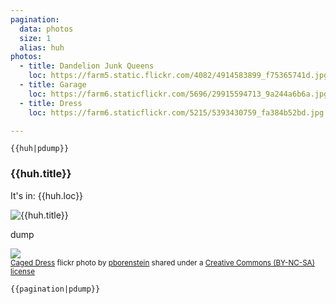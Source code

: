 ```yaml
---
pagination:
  data: photos
  size: 1
  alias: huh
photos:
  - title: Dandelion Junk Queens
    loc: https://farm5.static.flickr.com/4082/4914583899_f75365741d.jpg
  - title: Garage
    loc: https://farm6.staticflickr.com/5696/29915594713_9a244a6b6a.jpg
  - title: Dress
    loc: https://farm6.staticflickr.com/5215/5393430759_fa384b52bd.jpg

---
```


```
{{huh|pdump}}
```

### {{huh.title}}
It's in: {{huh.loc}}


![{{huh.title}}]({{huh.loc}})

dump

<a title="Caged Dress" href="https://flickr.com/photos/twohorses/5393430759"><img src="https://farm6.static.flickr.com/5215/5393430759_fa384b52bd.jpg" /></a><br /><small><a title="Caged Dress" href="https://flickr.com/photos/twohorses/5393430759">Caged Dress</a> flickr photo by <a href="https://flickr.com/people/twohorses">pborenstein</a> shared under a <a href="https://creativecommons.org/licenses/by-nc-sa/2.0/">Creative Commons (BY-NC-SA) license</a> </small>


```
{{pagination|pdump}}
```
